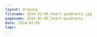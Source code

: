 ```yaml
---
layout: drawing
filename: 2024-02-05_heart-quadrants.jpg
pagename: 2024-02-05_heart-quadrants
date: 2024-02-05
tags:
---
```

